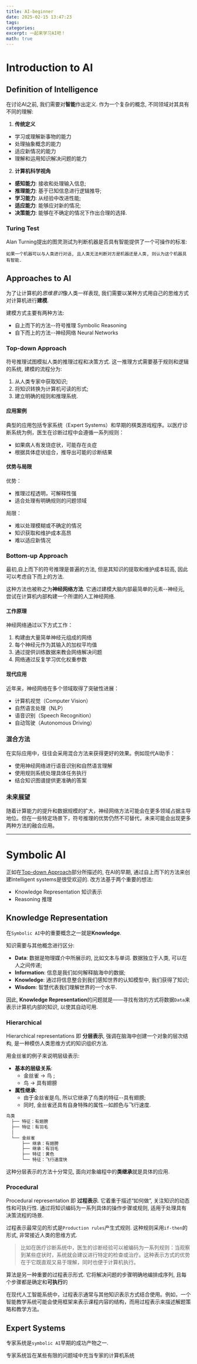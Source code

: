 ```yaml
---
title: AI-beginner
date: 2025-02-15 13:47:23
tags:
categories:
excerpt: 一起来学习AI吧！
math: true
---
```


# Introduction to AI
## Definition of Intelligence
在讨论AI之前, 我们需要对**智能**作出定义. 作为一个复杂的概念, 不同领域对其具有不同的理解:
1. **传统定义**
- 学习或理解新事物的能力
- 处理抽象概念的能力
- 适应新情况的能力
- 理解和运用知识解决问题的能力

2. **计算机科学视角**
- **感知能力**: 接收和处理输入信息;
- **推理能力**: 基于已知信息进行逻辑推导;
- **学习能力**: 从经验中改进性能;
- **适应能力**: 能够应对新的情况;
- **决策能力**: 能够在不确定的情况下作出合理的选择.

### Turing Test
Alan Turning提出的图灵测试为判断机器是否具有智能提供了一个可操作的标准:

	如果一个机器可以与人类进行对话, 且人类无法判断对方是机器还是人类, 则认为这个机器具有智能.
	
	

## Approaches to AI
为了让计算机的*思维意识*像人类一样表现, 我们需要以某种方式用自己的思维方式对计算机进行**建模**.

建模方式主要有两种方法:
- 自上而下的方法--符号推理 Symbolic Reasoning
- 自下而上的方法--神经网络 Neural Networks

### Top-down Approach
符号推理试图模拟人类的推理过程和决策方式. 这一推理方式需要基于规则和逻辑的系统, 建模的流程分为:
1. 从人类专家中获取知识;
2. 将知识转换为计算机可读的形式;
3. 建立明确的规则和推理系统.

#### 应用案例
典型的应用包括专家系统（Expert Systems）和早期的棋类游戏程序。以医疗诊断系统为例，医生在诊断过程中会遵循一系列规则：
- 如果病人有发烧症状，可能存在炎症
- 根据具体症状组合，推导出可能的诊断结果

#### 优势与局限
优势：
- 推理过程透明，可解释性强
- 适合处理有明确规则的问题领域

局限：
- 难以处理模糊或不确定的情况
- 知识获取和维护成本高昂
- 难以适应新情况

### Bottom-up Approach
最初,自上而下的符号推理是普遍的方法, 但是其知识的提取和维护成本较高, 因此可以考虑自下而上的方法.

这种方法也被称之为**神经网络方法**. 它通过建模大脑内部最简单的元素--神经元, 尝试在计算机内部构建一个所谓的人工神经网络.

#### 工作原理
神经网络通过以下方式工作：
1. 构建由大量简单神经元组成的网络
2. 每个神经元作为其输入的加权平均值
3. 通过提供训练数据来教会网络解决问题
4. 网络通过反复学习优化权重参数

#### 现代应用
近年来，神经网络在多个领域取得了突破性进展：
- 计算机视觉（Computer Vision）
- 自然语言处理（NLP）
- 语音识别（Speech Recognition）
- 自动驾驶（Autonomous Driving）

### 混合方法
在实际应用中，往往会采用混合方法来获得更好的效果。例如现代AI助手：
- 使用神经网络进行语音识别和自然语言理解
- 使用规则系统处理具体任务执行
- 结合知识图谱提供更准确的答案

### 未来展望
随着计算能力的提升和数据规模的扩大，神经网络方法可能会在更多领域占据主导地位。但在一些特定场景下，符号推理的优势仍然不可替代，未来可能会出现更多两种方法的融合应用。

---

# Symbolic AI
正如在[Top-down Approach](#Top-down-Approach)部分所描述的, 在AI的早期, 通过自上而下的方法来创建Intelligent systems是很受欢迎的. 改方法基于两个重要的想法:
- Knowledge Representation 知识表示 
- Reasoning 推理 

## Knowledge Representation
在`Symbolic AI`中的重要概念之一就是**Knowledge**. 

知识需要与其他概念进行区分:
- **Data**: 数据是物理媒介中所展示的, 比如文本与单词. 数据独立于人类, 可以在人之间传递;
- **Information**: 信息是我们如何解释脑海中的数据;
- **Knowledge**: 通过将信息整合到我们感知世界的认知模型中, 我们获得了知识;
- **Wisdom**: 智慧代表我们理解世界的一个水平.


因此, **‌Knowledge Representation**的问题就是——寻找有效的方式将数据`Data`来表示计算机内部的知识, 以使其自动可用.

### Hierarchical
Hierarchical representations 即 **分层表示**, 强调在脑海中创建一个对象的层次结构, 是一种模仿人类思维方式的知识组织方法.

用金丝雀的例子来说明层级表示:
- **基本的层级关系**:
	- 金丝雀 $\rightarrow$ 鸟 ;
	- 鸟 $\rightarrow$ 具有翅膀
- **属性继承**:
	- 由于金丝雀是鸟, 所以它继承了鸟类的特征--具有翅膀;
	- 同时, 金丝雀还具有自身特殊的属性--如颜色与飞行速度.

```markdown
鸟类
  ├── 特征：有翅膀
  ├── 特征：有羽毛
  │
  └── 金丝雀
      ├── 继承：有翅膀
      ├── 继承：有羽毛
      ├── 特征：黄色
      └── 特征：飞行速度快
```

这种分层表示的方法十分常见, 面向对象编程中的**类继承**就是具体的应用.

### Procedural
Procedural representation 即 **过程表示**. 它着重于描述“如何做”, 关注知识的动态性和可执行性. 通过将知识编码为一系列具体的操作步骤或规则, 适用于处理具有决策流程的场景.

过程表示最常见的形式是`Production rules`产生式规则. 这种规则采用`if-then`的形式, 非常接近人类的思维方式.
> 比如在医疗诊断系统中，医生的诊断经验可以被编码为一系列规则：当观察到某些症状时，系统就会建议进行特定的检查或治疗。这种表示方式的优势在于它既直观又易于理解，同时也便于计算机执行。

算法是另一种重要的过程表示形式. 它将解决问题的步骤明确地编排成序列, 且每个步骤都是确定和**可执行**的

在现代人工智能系统中，过程表示通常与其他知识表示方式结合使用。例如，一个智能教学系统可能会使用框架来表示课程内容的结构，而用过程表示来描述解题策略和教学方法。

## Expert Systems
专家系统是`symbolic AI`早期的成功产物之一.

专家系统旨在某些有限的问题域中充当专家的计算机系统